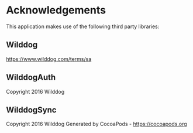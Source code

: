 # Acknowledgements
This application makes use of the following third party libraries:

## Wilddog

https://www.wilddog.com/terms/sa

## WilddogAuth

Copyright 2016 Wilddog

## WilddogSync

Copyright 2016 Wilddog
Generated by CocoaPods - https://cocoapods.org
